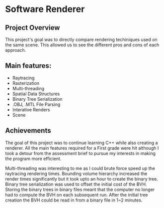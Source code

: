 # Software Renderer
## Project Overview
This project's goal was to directly compare rendering techiniques used on the same scene. This allowed us to see the different pros and cons of each approach.

## Main features:
* Raytracing
* Rasterization
* Multi-threading
* Spatial Data Structures
* Binary Tree Serialization 
* .OBJ, .MTL File Parsing
* Interative Renders
* Scene

## Achievements
The goal of this project was to continue learning C++ while also creating a renderer. All the main features required for a First grade were hit although I took a detour from the assessment brief to pursue my interests in making the program more efficient.

Multi-threading was interesting to me as I could brute force speed up the raytracing rendering times. 
Bounding volume hierarchy increased the render times significantly but it took upto an hour to create the binary tree. 
Binary tree serialization was used to offset the initial cost of the BVH. Storing the binary trees in binary files meant that the computer no longer had to compute the BVH on each subsequent run. After the initial tree creation the BVH could be read in from a binary file in 1~2 minutes. 
